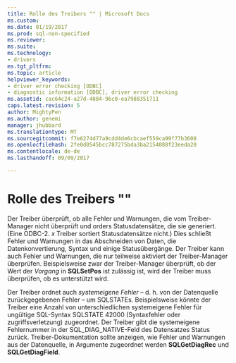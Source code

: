 ```yaml
---
title: Rolle des Treibers "" | Microsoft Docs
ms.custom: 
ms.date: 01/19/2017
ms.prod: sql-non-specified
ms.reviewer: 
ms.suite: 
ms.technology:
- drivers
ms.tgt_pltfrm: 
ms.topic: article
helpviewer_keywords:
- driver error checking [ODBC]
- diagnostic information [ODBC], driver error checking
ms.assetid: cac64c24-a27d-4884-96c0-ea7988351711
caps.latest.revision: 5
author: MightyPen
ms.author: genemi
manager: jhubbard
ms.translationtype: MT
ms.sourcegitcommit: f7e6274d77a9cdd4de6cbcaef559ca99f77b3608
ms.openlocfilehash: 2fe0d0545bcc787275bda3ba2154088f23eeda20
ms.contentlocale: de-de
ms.lasthandoff: 09/09/2017

---
```

# <a name="role-of-the-driver"></a>Rolle des Treibers ""
Der Treiber überprüft, ob alle Fehler und Warnungen, die vom Treiber-Manager nicht überprüft und orders Statusdatensätze, die sie generiert. (Eine ODBC-2. *x* Treiber sortiert Statusdatensätze nicht.) Dies schließt Fehler und Warnungen in das Abschneiden von Daten, die Datenkonvertierung, Syntax und einige Statusübergänge. Der Treiber kann auch Fehler und Warnungen, die nur teilweise aktiviert der Treiber-Manager überprüfen. Beispielsweise zwar der Treiber-Manager überprüft, ob der Wert der *Vorgang* in **SQLSetPos** ist zulässig ist, wird der Treiber muss überprüfen, ob es unterstützt wird.  
  
 Der Treiber ordnet auch *systemeigene Fehler* – d. h. von der Datenquelle zurückgegebenen Fehler – um SQLSTATEs. Beispielsweise könnte der Treiber eine Anzahl von unterschiedlichen systemeigene Fehler für ungültige SQL-Syntax SQLSTATE 42000 (Syntaxfehler oder zugriffsverletzung) zugeordnet. Der Treiber gibt die systemeigene Fehlernummer in der SQL_DIAG_NATIVE-Feld des Datensatzes Status zurück. Treiber-Dokumentation sollte anzeigen, wie Fehler und Warnungen aus der Datenquelle, in Argumente zugeordnet werden **SQLGetDiagRec** und **SQLGetDiagField**.
